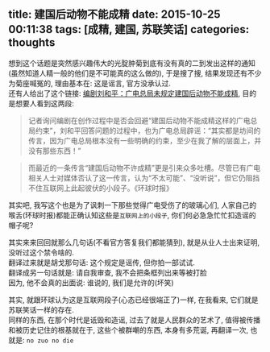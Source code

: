 title: 建国后动物不能成精
date: 2015-10-25 00:11:38
tags: [成精, 建国, 苏联笑话]
categories: thoughts
---
想到这个话题是突然感兴趣伟大的光腚肿菊到底有没有真的二到发出这样的通知(虽然知道人精一般的他们是不可能真的这么做的), 于是搜了搜, 结果发现还有不少为菊座喊冤的, 理由基本在: 这是谣言, 官方没承认过.  
还有人给出了这个链接: [编剧刘和平：广电总局未规定建国后动物不能成精](http://www.rmzxb.com.cn/sy/yw/2015/01/08/429134.shtml), 目的是想要人看到这两段:

>记者询问编剧在创作过程中是否会回避“建国后动物不能成精这样的广电总局约束”，刘和平回答问题的过程中，也为广电总局辟谣：“其实都是坊间的传言，因为广电总局根本没有一些明确的约束，至少在我了解的层面上，并没有那些东西！”

>而最近的一条传言“建国后动物不许成精”更是引来众多吐槽。尽管已有广电相关人士对媒体否认了这一传言，认为“不太可能”、“没听说”，但它仍阻挡不住互联网上此起彼伏的小段子。《环球时报》

其实吧, 我写这个也是为了讽刺一下那些觉得广电受伤了的玻璃心们, 人家自己的喉舌(环球时报)都能正确认知这些是`互联网上的小段子`, 你们何必急急忙忙扣造谣的帽子呢?

其实来来回回就那么几句话(不看官方答复我们都能猜到), 就是从业人士出来证明, 没听过这个禁令啥的.  
翻译过来就是胡戈那句话: 这个规定是谣传, 但你拍一部试试.  
翻译成另一句话就是: 请自我审查, 我不会把条框列出来等被打脸  
因为, 他不会真的出面说: 谁说的, 我们是允许的(坏笑)

其实, 就跟环球认为这是互联网段子(心态已经很端正了)一样, 在我看来, 它们就是苏联笑话一样的存在.  
同样的东西, 在那个时代是诋毁和造谣, 过去了就是人民群众的艺术了, 值得被传播和被历史记住的根基就在于, 这些个被群嘲的东西, 本身有多荒诞, 再翻译一次, 也就是: `no zuo no die`